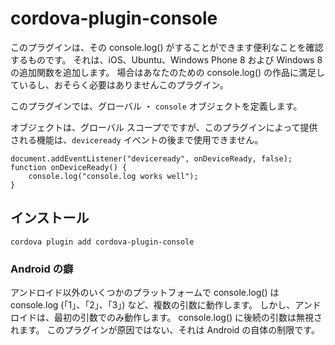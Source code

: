 <!---
    Licensed to the Apache Software Foundation (ASF) under one
    or more contributor license agreements.  See the NOTICE file
    distributed with this work for additional information
    regarding copyright ownership.  The ASF licenses this file
    to you under the Apache License, Version 2.0 (the
    "License"); you may not use this file except in compliance
    with the License.  You may obtain a copy of the License at

      http://www.apache.org/licenses/LICENSE-2.0

    Unless required by applicable law or agreed to in writing,
    software distributed under the License is distributed on an
    "AS IS" BASIS, WITHOUT WARRANTIES OR CONDITIONS OF ANY
    KIND, either express or implied.  See the License for the
    specific language governing permissions and limitations
    under the License.
-->

# cordova-plugin-console

このプラグインは、その console.log() がすることができます便利なことを確認するものです。 それは、iOS、Ubuntu、Windows Phone 8 および Windows 8 の追加関数を追加します。 場合はあなたのための console.log() の作品に満足しているし、おそらく必要はありませんこのプラグイン。

このプラグインでは、グローバル ・ `console` オブジェクトを定義します。

オブジェクトは、グローバル スコープでですが、このプラグインによって提供される機能は、`deviceready` イベントの後まで使用できません。

    document.addEventListener("deviceready", onDeviceReady, false);
    function onDeviceReady() {
        console.log("console.log works well");
    }


## インストール

    cordova plugin add cordova-plugin-console


### Android の癖

アンドロイド以外のいくつかのプラットフォームで console.log() は console.log (「1」、「2」、「3」) など、複数の引数に動作します。 しかし、アンドロイドは、最初の引数でのみ動作します。 console.log() に後続の引数は無視されます。 このプラグインが原因ではない、それは Android の自体の制限です。
